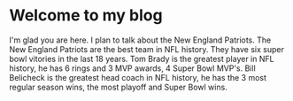 # Welcome to my blog

I'm glad you are here. I plan to talk about the New England Patriots. 
The New England Patriots are the best team in NFL history. 
They have six super bowl vitories in the last 18 years. 
Tom Brady is the greatest player in NFL history, he has 6 rings and 3 MVP awards, 4 Super Bowl MVP's. 
Bill Belicheck is the greatest head coach in NFL history, he has the 3 most regular season wins, the most playoff and Super Bowl wins.
